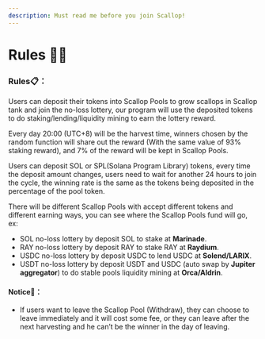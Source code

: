 ```yaml
---
description: Must read me before you join Scallop!
---
```


# Rules 👩‍🏫

### Rules📋**：**

Users can deposit their tokens into Scallop Pools to grow scallops in Scallop tank and join the no-loss lottery, our program will use the deposited tokens to do staking/lending/liquidity mining to earn the lottery reward.

Every day 20:00 (UTC+8) will be the harvest time, winners chosen by the random function will share out the reward (With the same value of 93% staking reward), and 7% of the reward will be kept in Scallop Pools.

Users can deposit SOL or SPL(Solana Program Library) tokens, every time the deposit amount changes, users need to wait for another 24 hours to join the cycle, the winning rate is the same as the tokens being deposited in the percentage of the pool token.

There will be different Scallop Pools with accept different tokens and different earning ways, you can see where the Scallop Pools fund will go, ex:

* SOL no-loss lottery by deposit SOL to stake at **Marinade**.
* &#x20;RAY no-loss lottery by deposit RAY to stake RAY at **Raydium**.
* USDC no-loss lottery by deposit USDC to lend USDC at **Solend/LARIX**.
* USDT no-loss lottery by deposit USDT and USDC (auto swap by **Jupiter aggregator**) to do stable pools liquidity mining at **Orca/Aldrin**.



#### Notice🔎**：**

* If users want to leave the Scallop Pool (Withdraw), they can choose to leave immediately and it will cost some fee, or they can leave after the next harvesting and he can’t be the winner in the day of leaving.
